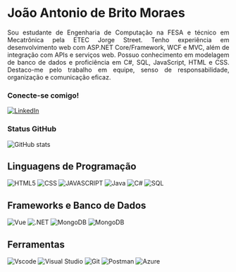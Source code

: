 <!--<img align="right" alt="Developer vector created by storyset - www.freepik.com" height="380" width="500" src="https://png.pngtree.com/background/20210714/original/pngtree-abstract-cool-red-technology-background-digital-futuristic-picture-image_1209762.jpg">-->

<h1>
    <!--<a>
     <img align="center" alt="Logo João Moraes" width="36px" src="https://e7.pngegg.com/pngimages/252/868/png-clipart-atari-cx40-joystick-atari-2600-game-controllers-80s-electronics-video-game.png">
    </a>-->
    <span>João Antonio de Brito Moraes</span>
</h1>

<p align="justify">Sou estudante de Engenharia de Computação na FESA e técnico em Mecatrônica pela ETEC Jorge Street. Tenho experiência em desenvolvimento web com ASP.NET Core/Framework, WCF e MVC, além de integração com APIs e serviços web. Possuo conhecimento em modelagem de banco de dados e proficiência em C#, SQL, JavaScript, HTML e CSS. Destaco-me pelo trabalho em equipe, senso de responsabilidade, organização e comunicação eficaz.</p>

### Conecte-se comigo!
[![LinkedIn](https://img.shields.io/badge/-LinkedIn-000?style=for-the-badge&logo=linkedin&logoColor=FF00F6&color:FFF)](https://www.linkedin.com/in/joao-antonio-de-brito-moraes/)

### Status GitHub
![GitHub stats](https://github-readme-stats-git-masterrstaa-rickstaa.vercel.app/api?username=joaomoraesdev&hide_title=true&show_icons=true&include_all_commits=false&count_private=true&line_height=25&hide=issues&bg_color=000&title_color=e60000&text_color=FFF&border_radius=3&border_color=e60000&icon_color=e60000&theme=jolly)

## Linguagens de Programação
![HTML5](https://img.shields.io/badge/html-F7DF1h?style=for-the-badge&logo=html5&logoColor=white)
![CSS](https://img.shields.io/badge/css-1572B6?style=for-the-badge&logo=css&logoColor=white)
![JAVASCRIPT](https://img.shields.io/badge/javascript-E34F26?style=for-the-badge&logo=javascript&logoColor=white)
![Java](https://img.shields.io/badge/java-%23ED8B00.svg?style=for-the-badge&logo=openjdk&logoColor=white)
![C#](https://img.shields.io/badge/C%23-239120?style=for-the-badge&logo=c-sharp&logoColor=white)
![SQL](https://img.shields.io/badge/SQL-FFFFFF?style=for-the-badge&logo=oracle&logoColor=FF0000&labelColor=FFFFFF&color=FF0000)

## Frameworks e Banco de Dados
![Vue](https://img.shields.io/badge/vuejs-%2335495e.svg?style=for-the-badge&logo=vuedotjs&logoColor=%234FC08D)
![.NET](https://img.shields.io/badge/.NET-5C2D91?style=for-the-badge&logo=.net&logoColor=white)
![MongoDB](https://img.shields.io/badge/MongoDB-%234ea94b.svg?style=for-the-badge&logo=mongodb&logoColor=white)
![MongoDB](https://img.shields.io/badge/Microsoft_SQL_Server-CC2927?style=for-the-badge&logo=&logoColor=white)

## Ferramentas
![Vscode](https://img.shields.io/badge/Vscode-007ACC?style=for-the-badge&logo=visual-studio-code&logoColor=white)
![Visual Studio](https://img.shields.io/badge/Visual_Studio-5C2D91?style=for-the-badge&logo=visual-studio&logoColor=white)
![Git](https://img.shields.io/badge/GIT-E44C30?style=for-the-badge&logo=git&logoColor=white)
![Postman](https://img.shields.io/badge/Postman-FF6C37.svg?style=for-the-badge&logo=Postman&logoColor=white)
![Azure](https://img.shields.io/badge/Azure-blue?style=for-the-badge&logo=microsoft%20azure&logoColor=blue&labelColor=FFFFFF&link=https%3A%2F%2Fimages.app.goo.gl%2FK7PN1jYJd57x4q7A8)
